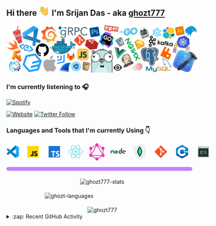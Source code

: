 ## Hi there <img src="./icons/Hi.gif" width="29px"> I'm Srijan Das - aka [ghozt777][website]

<img src="./github-background.png" alt="background" />

### I'm currently listening to 🎧

[![Spotify](https://github-spotify-1bs3qe7jk-ghozt777.vercel.app/api/spotify)](https://open.spotify.com/user/ghozt777)

[![Website](https://img.shields.io/website?down_message=offline&label=ghozt&up_color=%238B5CF6&up_message=online&url=https%3A%2F%2Fghozt.netlify.app%2F)](https://ghozt.netlify.app/)
[![Twitter Follow](https://img.shields.io/twitter/url?label=ghozt&logoColor=%231F2937&style=social&url=https%3A%2F%2Ftwitter.com%2Fghozt60510632)](https://twitter.com/ghozt60510632)

### Languages and Tools that I'm currently Using 👇

<div style = "display : flex ; height : 40px ; width : 100% ; gap : 1rem ; margin: 20px 0px ; align-items:center ;" >
<img align="left" alt="Visual Studio Code" height="34px" src="./icons/vscode.png" />

<img align="left" alt="JavaScript" width="40px" src="./icons/js.png" />
<img align="left" alt="TypeScript" width="40px" src="./icons/ts.png" />
<img align="left" alt="React" width="40px" src="./icons/react.svg" />
<img align="left" alt="GraphQL" width="40px" src="./icons/graphql.svg" />
<img align="left" alt="Node.js" width="40px" src="./icons/node.svg" />
<img align="left" alt="MongoDB" width="40px" src="./icons/mongo.png" />
<img align="left" alt="Git" width="40px" src="./icons/git.svg" />
<img align="left" alt="c++" width="40px" src="./icons/cpp.svg" />
<img align="left" alt="Terminal" width="40px" src="./icons/cli.png" />
</div>

<div style = "width : 95% ; padding : 5px ; border-radius: 10px ; background-color: #c084fc; margin : 20px 0px ;" >
</div>

<div style = " margin-top : 20px ; display : flex ; flex-direction : column ; align-items: center ; gap : 20px ; " >
  <img  src="https://github-readme-stats.vercel.app/api?username=ghozt777&show_icons=true&theme=chartreuse-dark" alt="ghozt777-stats"/>

  <img style = "width : 60% ;" src="https://github-readme-stats.vercel.app/api/top-langs/?username=ghozt777&show_icons=true&theme=chartreuse-dark" alt="ghozt-languages" />

  <img src="https://github-readme-streak-stats.herokuapp.com/?user=ghozt777&theme=chartreuse-dark" alt="ghozt777" />

</div>

<details>
  <summary>:zap: Recent GitHub Activity</summary>

<!--START_SECTION:activity-->

1. 🎉 Merged PR [#2](https://github.com/ghozt777/DSA-Bootcamp-Java-Solutions/pull/2) in [ghozt777/DSA-Bootcamp-Java-Solutions](https://github.com/ghozt777/DSA-Bootcamp-Java-Solutions)
2. 💪 Opened PR [#2](https://github.com/ghozt777/DSA-Bootcamp-Java-Solutions/pull/2) in [ghozt777/DSA-Bootcamp-Java-Solutions](https://github.com/ghozt777/DSA-Bootcamp-Java-Solutions)
3. 🎉 Merged PR [#1](https://github.com/ghozt777/DSA-Bootcamp-Java-Solutions/pull/1) in [ghozt777/DSA-Bootcamp-Java-Solutions](https://github.com/ghozt777/DSA-Bootcamp-Java-Solutions)
4. 💪 Opened PR [#1](https://github.com/ghozt777/DSA-Bootcamp-Java-Solutions/pull/1) in [ghozt777/DSA-Bootcamp-Java-Solutions](https://github.com/ghozt777/DSA-Bootcamp-Java-Solutions)
5. 🗣 Commented on [#342](https://github.com/kanak22/CP-DSA-Questions/issues/342) in [kanak22/CP-DSA-Questions](https://github.com/kanak22/CP-DSA-Questions)
<!--END_SECTION:activity-->

</details />

[website]: https://ghozt.netlify.app/
[twitter]: https://twitter.com/ghozt60510632
[instagram]: https://www.instagram.com/dontsleeponcustard/
[linkedin]: https://www.linkedin.com/in/srijandas7/
